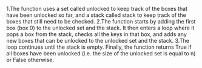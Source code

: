 1.The function uses a set called unlocked to keep track of the boxes that have been unlocked so far, and a stack called stack to keep track of the boxes that still need to be checked.
2.The function starts by adding the first box (box 0) to the unlocked set and the stack. It then enters a loop where it pops a box from the stack, checks all the keys in that box, and adds any new boxes that can be unlocked to the unlocked set and the stack.
3.The loop continues until the stack is empty. Finally, the function returns True if all boxes have been unlocked (i.e. the size of the unlocked set is equal to n) or False otherwise.
